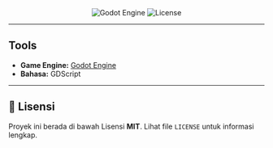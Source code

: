 <div align="center">
  <img src="https://img.shields.io/badge/Godot_Engine-v4.x-478CBF?style=for-the-badge&logo=godot-engine" alt="Godot Engine">
  <img src="https://img.shields.io/github/license/Muhammad-Zacky/https://github.com/Muhammad-Zacky/hackathonGD-versioncontrol.git?style=for-the-badge&color=B22222" alt="License">

</div>

---

##  Tools

* **Game Engine:** [Godot Engine](https://godotengine.org/)
* **Bahasa:** GDScript

---

## 📜 Lisensi

Proyek ini berada di bawah Lisensi **MIT**. Lihat file `LICENSE` untuk informasi lengkap.
